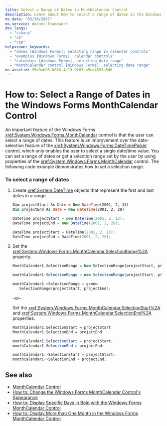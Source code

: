 ```yaml
---
title: Select a Range of Dates in MonthCalendar Control
description: Learn about how to select a range of dates in the Windows Forms MonthCalendar control, which is an improvement over the DateTimePicker control.
ms.date: "03/30/2017"
ms.service: dotnet-framework
dev_langs:
  - "csharp"
  - "vb"
  - "cpp"
helpviewer_keywords:
  - "dates [Windows Forms], selecting range in calendar controls"
  - "examples [Windows Forms], calendar controls"
  - "calendars [Windows Forms], selecting date range"
  - "MonthCalendar control [Windows Forms], selecting date range"
ms.assetid: 95d9ab95-b0f8-4c19-9f63-b5cd4593a5d0
---
```

# How to: Select a Range of Dates in the Windows Forms MonthCalendar Control

An important feature of the Windows Forms <xref:System.Windows.Forms.MonthCalendar> control is that the user can select a range of dates. This feature is an improvement over the date-selection feature of the <xref:System.Windows.Forms.DateTimePicker> control, which only enables the user to select a single date/time value. You can set a range of dates or get a selection range set by the user by using properties of the <xref:System.Windows.Forms.MonthCalendar> control. The following code example demonstrates how to set a selection range.

### To select a range of dates

1. Create <xref:System.DateTime> objects that represent the first and last dates in a range.

    ```vb
    Dim projectStart As Date = New DateTime(2001, 2, 13)
    Dim projectEnd As Date = New DateTime(2001, 2, 28)
    ```

    ```csharp
    DateTime projectStart = new DateTime(2001, 2, 13);
    DateTime projectEnd = new DateTime(2001, 2, 28);
    ```

    ```cpp
    DateTime projectStart = DateTime(2001, 2, 13);
    DateTime projectEnd = DateTime(2001, 2, 28);
    ```

2. Set the <xref:System.Windows.Forms.MonthCalendar.SelectionRange%2A> property.

    ```vb
    MonthCalendar1.SelectionRange = New SelectionRange(projectStart, projectEnd)
    ```

    ```csharp
    monthCalendar1.SelectionRange = new SelectionRange(projectStart, projectEnd);
    ```

    ```cpp
    monthCalendar1->SelectionRange = gcnew
       SelectionRange(projectStart, projectEnd);
    ```

     –or–

     Set the <xref:System.Windows.Forms.MonthCalendar.SelectionStart%2A> and <xref:System.Windows.Forms.MonthCalendar.SelectionEnd%2A> properties.

    ```vb
    MonthCalendar1.SelectionStart = projectStart
    MonthCalendar1.SelectionEnd = projectEnd
    ```

    ```csharp
    monthCalendar1.SelectionStart = projectStart;
    monthCalendar1.SelectionEnd = projectEnd;
    ```

    ```cpp
    monthCalendar1->SelectionStart = projectStart;
    monthCalendar1->SelectionEnd = projectEnd;
    ```

## See also

- [MonthCalendar Control](monthcalendar-control-windows-forms.md)
- [How to: Change the Windows Forms MonthCalendar Control's Appearance](how-to-change-monthcalendar-control-appearance.md)
- [How to: Display Specific Days in Bold with the Windows Forms MonthCalendar Control](display-specific-days-in-bold-with-wf-monthcalendar-control.md)
- [How to: Display More than One Month in the Windows Forms MonthCalendar Control](display-more-than-one-month-wf-monthcalendar-control.md)
